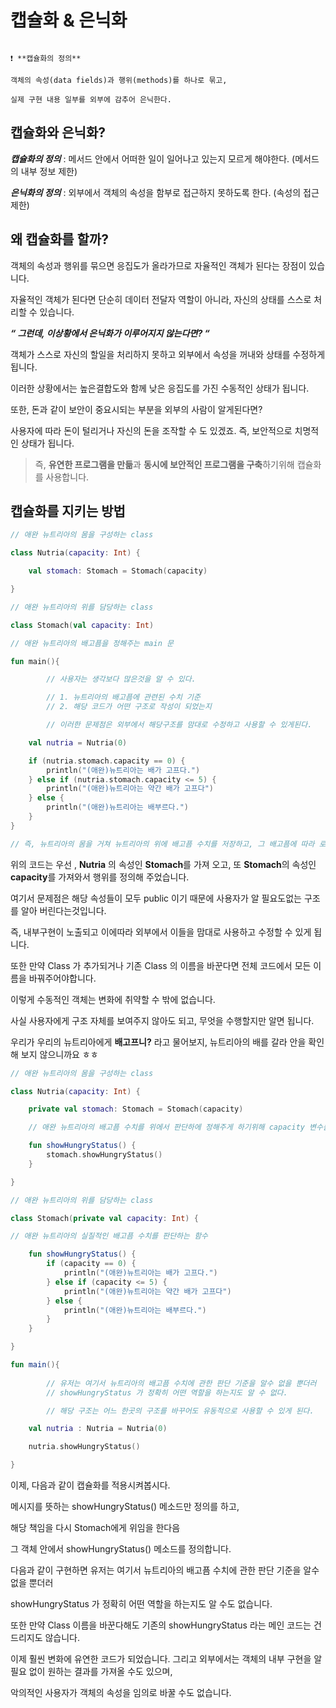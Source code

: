 # 캡슐화 & 은닉화

```

❗ **캡슐화의 정의**

객체의 속성(data fields)과 행위(methods)를 하나로 묶고, 

실제 구현 내용 일부를 외부에 감추어 은닉한다.

```

## 캡슐화와 은닉화?

***캡슐화의 정의*** : 메서드 안에서 어떠한 일이 일어나고 있는지 모르게 해야한다. (메서드의 내부 정보 제한)

***은닉화의 정의*** : 외부에서 객체의 속성을 함부로 접근하지 못하도록 한다. (속성의 접근 제한)


## 왜 캡슐화를 할까?

객체의 속성과 행위를 묶으면 응집도가 올라가므로 자율적인 객체가 된다는 장점이 있습니다.

자율적인 객체가 된다면 단순히 데이터 전달자 역할이 아니라, 자신의 상태를 스스로 처리할 수 있습니다.

***“ 그런데, 이상황에서 은닉화가 이루어지지 않는다면? “***

객체가 스스로 자신의 할일을 처리하지 못하고 외부에서 속성을 꺼내와 상태를 수정하게됩니다.

이러한 상황에서는 높은결합도와 함께 낮은 응집도를 가진 수동적인 상태가 됩니다.

또한, 돈과 같이 보안이 중요시되는 부분을 외부의 사람이 알게된다면?

사용자에 따라 돈이 털리거나 자신의 돈을 조작할 수 도 있겠죠. 즉, 보안적으로 치명적인 상태가 됩니다.

> 즉, **유연한 프로그램을 만듦**과 **동시에 보안적인 프로그램을 구축**하기위해 캡슐화를 사용합니다.



## 캡슐화를 지키는 방법

```kotlin
// 애완 뉴트리아의 몸을 구성하는 class

class Nutria(capacity: Int) {

    val stomach: Stomach = Stomach(capacity)

}

// 애완 뉴트리아의 위를 담당하는 class

class Stomach(val capacity: Int)

// 애완 뉴트리아의 배고픔을 정해주는 main 문

fun main(){

		// 사용자는 생각보다 많은것을 알 수 있다.

		// 1. 뉴트리아의 배고픔에 관련된 수치 기준
		// 2. 해당 코드가 어떤 구조로 작성이 되었는지

		// 이러한 문제점은 외부에서 해당구조를 맘대로 수정하고 사용할 수 있게된다.

    val nutria = Nutria(0)

    if (nutria.stomach.capacity == 0) {
        println("(애완)뉴트리아는 배가 고프다.")
    } else if (nutria.stomach.capacity <= 5) {
        println("(애완)뉴트리아는 약간 배가 고프다")
    } else {
        println("(애완)뉴트리아는 배부르다.")
    }
}

// 즉, 뉴트리아의 몸을 거쳐 뉴트리아의 위에 배고픔 수치를 저장하고, 그 배고픔에 따라 로그가 나옴.
```

위의 코드는 우선 , **Nutria** 의 속성인 **Stomach**를 가져 오고, 또 **Stomach**의 속성인 **capacity**를 가져와서 행위를 정의해 주었습니다.

여기서 문제점은 해당 속성들이 모두 public 이기 때문에 사용자가 알 필요도없는 구조를 알아 버린다는것입니다.

즉, 내부구현이 노출되고 이에따라 외부에서 이들을 맘대로 사용하고 수정할 수 있게 됩니다.

또한 만약 Class 가 추가되거나 기존 Class 의 이름을 바꾼다면 전체 코드에서 모든 이름을 바꿔주어야합니다.

이렇게 수동적인 객체는 변화에 취약할 수 밖에 없습니다.

사실 사용자에게 구조 자체를 보여주지 않아도 되고, 무엇을 수행할지만 알면 됩니다.

우리가 우리의 뉴트리아에게 **배고프니?** 라고 물어보지, 뉴트리아의 배를 갈라 안을 확인해 보지 않으니까요 ㅎㅎ

```kotlin
// 애완 뉴트리아의 몸을 구성하는 class

class Nutria(capacity: Int) {

    private val stomach: Stomach = Stomach(capacity)

	// 애완 뉴트리아의 배고픔 수치를 위에서 판단하에 정해주게 하기위해 capacity 변수를 연결해주는 함수

    fun showHungryStatus() {
        stomach.showHungryStatus()
    }

}

// 애완 뉴트리아의 위를 담당하는 class

class Stomach(private val capacity: Int) {

// 애완 뉴트리아의 실질적인 배고픔 수치를 판단하는 함수

    fun showHungryStatus() {
        if (capacity == 0) {
            println("(애완)뉴트리아는 배가 고프다.")
        } else if (capacity <= 5) {
            println("(애완)뉴트리아는 약간 배가 고프다")
        } else {
            println("(애완)뉴트리아는 배부르다.")
        }
    }

}

fun main(){
		
		// 유저는 여기서 뉴트리아의 배고픔 수치에 관한 판단 기준을 알수 없을 뿐더러
		// showHungryStatus 가 정확히 어떤 역할을 하는지도 알 수 없다.

		// 해당 구조는 어느 한곳의 구조를 바꾸어도 유동적으로 사용할 수 있게 된다.

    val nutria : Nutria = Nutria(0)

    nutria.showHungryStatus()

}
```

이제, 다음과 같이 캡슐화를 적용시켜봅시다.

메시지를 뜻하는 showHungryStatus() 메소드만 정의를 하고,

해당 책임을 다시 Stomach에게 위임을 한다음

 그 객체 안에서 showHungryStatus() 메소드를 정의합니다.

다음과 같이 구현하면 유저는 여기서 뉴트리아의 배고픔 수치에 관한 판단 기준을 알수 없을 뿐더러

showHungryStatus 가 정확히 어떤 역할을 하는지도 알 수도 없습니다.

또한 만약 Class 이름을 바꾼다해도 기존의 showHungryStatus 라는 메인 코드는 건드리지도 않습니다.

이제 훨씬 변화에 유연한 코드가 되었습니다. 그리고 외부에서는 객체의 내부 구현을 알 필요 없이 원하는 결과를 가져올 수도 있으며,

 악의적인 사용자가 객체의 속성을 임의로 바꿀 수도 없습니다.
